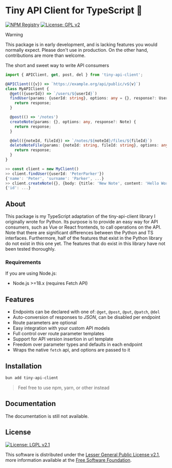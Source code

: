 # Tiny API Client for TypeScript 🐝

[![NPM Registry][version-shield]][npm] [![License: GPL  v2][license-shield]][gnu]

> [!WARNING]
> This package is in early development, and is lacking features
> you would normally expect. Please don't use in production.
> On the other hand, contributions are more than welcome.


The short and sweet way to write API consumers

```typescript
import { APIClient, get, post, del } from 'tiny-api-client';

@APIClient(({v}) => `https://example.org/api/public/v${v}`)
class MyAPIClient {
  @get(({userId}) => `/users/${userId}`)
  findUser(params: {userId: string}, options: any = {}, response?: User) {
    return response;
  }

  @post(() => '/notes')
  createNote(params: {}, options: any, response?: Note) {
    return response;
  }

  @del(({noteId, fileId}) => `/notes/${noteId}/files/${fileId}`)
  deleteNoteFile(params: {noteId: string, fileId: string}, options: any, response?: boolean) {
    return response;
  }
}

>> const client = new MyClient()
>> client.findUser({userId: 'PeterParker'})
{'name': 'Peter', 'surname': 'Parker', ...}
>> client.createNote({}, {body: {title: 'New Note', content: 'Hello World!'}})
{'id': ...}
```


## About

This package is my TypeScript adaptation of the tiny-api-client library I
originally wrote for Python. Its purpose is to provide an easy way for API
consumers, such as Vue or React frontends, to call operations on the API.
Note that there are significant differences between the Python and TS
interfaces. Furthermore, half of the features that exist in the Python
library do not exist in this one yet. The features that do exist in this
library have not been tested thoroughly.

### Requirements

If you are using Node.js:

- Node.js >=18.x (requires Fetch API)



## Features

- Endpoints can be declared with one of: `@get`, `@post`, `@put`, `@patch`, `@del`
- Auto-conversion of responses to *JSON*, can be disabled per endpoint
- Route parameters are optional
- Easy integration with your custom API models
- Full control over route parameter templates
- Support for API version insertion in url template
- Freedom over parameter types and defaults in each endpoint
- Wraps the native `fetch` api, and options are passed to it



## Installation

```bash
bun add tiny-api-client
```

> Feel free to use npm, yarn, or other instead



## Documentation

The documentation is still not available.


## License

[![License: LGPL  v2.1][license-shield]][gnu]

This software is distributed under the
[Lesser General Public License v2.1][license],
more information available at the [Free Software Foundation][gnu].



<!-- LINKS -->
[npm]: https://www.npmjs.com/package/tiny-api-client

<!-- SHIELDS -->
[version-shield]: https://img.shields.io/npm/v/tiny-api-client?color=blue

<!-- LICENSE -->

[license]: LICENSE "Lesser General Public License v2.1"
[gnu]: https://www.gnu.org/licenses/old-licenses/lgpl-2.1.html "Free Software Foundation"
[license-shield]: https://img.shields.io/github/license/sanjacob/tiny-api-client-ts
